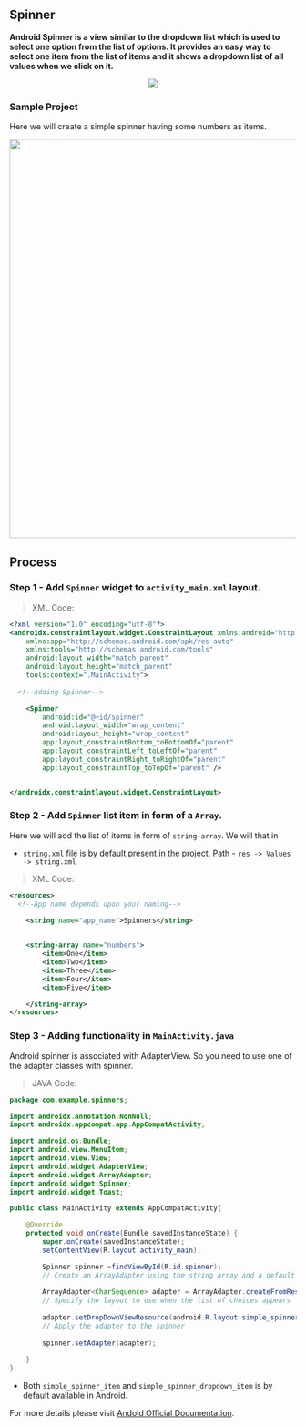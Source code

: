 ## Spinner

**Android Spinner is a view similar to the dropdown list which is used to select one option from the list of options. It provides an easy way to select one item from the list of items and it shows a dropdown list of all values when we click on it.**

<p align="center"><img src="https://user-images.githubusercontent.com/90956475/140788901-d001a674-c9fc-4108-9b6b-0ea744dfb926.png"></p>

### Sample Project

Here we will create a simple spinner having some numbers as items.

<p align ="center"><img src="https://user-images.githubusercontent.com/90956475/140795180-99fd51f2-14a0-4e9a-a4d6-2b604e5e0dc6.gif" height="700"></p>

## Process

### Step 1 - Add `Spinner` widget to `activity_main.xml` layout.

> XML Code:

```XML
<?xml version="1.0" encoding="utf-8"?>
<androidx.constraintlayout.widget.ConstraintLayout xmlns:android="http://schemas.android.com/apk/res/android"
    xmlns:app="http://schemas.android.com/apk/res-auto"
    xmlns:tools="http://schemas.android.com/tools"
    android:layout_width="match_parent"
    android:layout_height="match_parent"
    tools:context=".MainActivity">
  
  <!--Adding Spinner-->

    <Spinner
        android:id="@+id/spinner"
        android:layout_width="wrap_content"
        android:layout_height="wrap_content"
        app:layout_constraintBottom_toBottomOf="parent"
        app:layout_constraintLeft_toLeftOf="parent"
        app:layout_constraintRight_toRightOf="parent"
        app:layout_constraintTop_toTopOf="parent" />


</androidx.constraintlayout.widget.ConstraintLayout>

```
### Step 2 - Add `Spinner` list item in form of a `Array`.

Here we will add the list of items in form of `string-array`. We will that in 

* `string.xml` file is by default present in the project.
Path - `res -> Values -> string.xml`

> XML Code:

```xml
<resources>
  <!--App name depends upon your naming-->
  
    <string name="app_name">Spinners</string>


    <string-array name="numbers">
        <item>One</item>
        <item>Two</item>
        <item>Three</item>
        <item>Four</item>
        <item>Five</item>

    </string-array>
</resources>
```
### Step 3 - Adding functionality in `MainActivity.java`

Android spinner is associated with AdapterView. So you need to use one of the adapter classes with spinner.

> JAVA Code:

```java
package com.example.spinners;

import androidx.annotation.NonNull;
import androidx.appcompat.app.AppCompatActivity;

import android.os.Bundle;
import android.view.MenuItem;
import android.view.View;
import android.widget.AdapterView;
import android.widget.ArrayAdapter;
import android.widget.Spinner;
import android.widget.Toast;

public class MainActivity extends AppCompatActivity{

    @Override
    protected void onCreate(Bundle savedInstanceState) {
        super.onCreate(savedInstanceState);
        setContentView(R.layout.activity_main);

        Spinner spinner =findViewById(R.id.spinner);
        // Create an ArrayAdapter using the string array and a default spinner layout
        
        ArrayAdapter<CharSequence> adapter = ArrayAdapter.createFromResource(this,R.array.numbers, android.R.layout.simple_spinner_item);
        // Specify the layout to use when the list of choices appears
        
        adapter.setDropDownViewResource(android.R.layout.simple_spinner_dropdown_item);
        // Apply the adapter to the spinner
        
        spinner.setAdapter(adapter);
        
    }
}
```
* Both `simple_spinner_item` and `simple_spinner_dropdown_item` is by default available in Android.

For more details please visit [Andoid Official Documentation](https://developer.android.com/guide/topics/ui/controls/spinner).
